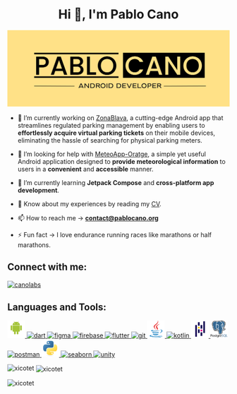<h1 align="center"> Hi 👀, I'm Pablo Cano </h1>



![PabloCano Banner](PabloCano_banner.jpg)

- 🔭 I’m currently working on [ZonaBlava](https://github.com/xicotet/ZonaBlava), a cutting-edge Android app that streamlines regulated parking management by enabling users to **effortlessly acquire virtual parking tickets** on their mobile devices, eliminating the hassle of searching for physical parking meters.

- 🤝 I’m looking for help with [MeteoApp-Oratge](https://github.com/xicotet/MeteoApp-Oratge), a simple yet useful Android application designed to **provide meteorological information** to users in a **convenient** and **accessible** manner. 

<!-- Serving as a keystone for a broader project, this app aims to deliver accurate weather forecasts, real-time updates, and other relevant meteorological data to enhance the user's understanding and preparedness for weather conditions -->

- 🌱 I’m currently learning **Jetpack Compose** and **cross-platform app development**. 

- 📄 Know about my experiences by reading my [CV](https://drive.google.com/file/d/1Z3xU-pnAblRoYHMtDek95bpb6TT_n3bz/view?usp=sharing). 
  
- 📫 How to reach me → **contact@pablocano.org**
  
- ⚡ Fun fact → I love endurance running races like marathons or half marathons. 

## Connect with me:
<p align="left">
<a href="https://linkedin.com/in/canolabs" target="blank"><img align="center" src="https://raw.githubusercontent.com/rahuldkjain/github-profile-readme-generator/master/src/images/icons/Social/linked-in-alt.svg" alt="canolabs" height="30" width="40" /></a>
</p>

## Languages and Tools:</h3>
<p align="left"> <a href="https://developer.android.com" target="_blank" rel="noreferrer"> <img src="https://raw.githubusercontent.com/devicons/devicon/master/icons/android/android-original-wordmark.svg" alt="android" width="40" height="40"/> </a> <a href="https://dart.dev" target="_blank" rel="noreferrer"> <img src="https://www.vectorlogo.zone/logos/dartlang/dartlang-icon.svg" alt="dart" width="40" height="40"/> </a> <a href="https://www.figma.com/" target="_blank" rel="noreferrer"> <img src="https://www.vectorlogo.zone/logos/figma/figma-icon.svg" alt="figma" width="40" height="40"/> </a> <a href="https://firebase.google.com/" target="_blank" rel="noreferrer"> <img src="https://www.vectorlogo.zone/logos/firebase/firebase-icon.svg" alt="firebase" width="40" height="40"/> </a> <a href="https://flutter.dev" target="_blank" rel="noreferrer"> <img src="https://www.vectorlogo.zone/logos/flutterio/flutterio-icon.svg" alt="flutter" width="40" height="40"/> </a> <a href="https://git-scm.com/" target="_blank" rel="noreferrer"> <img src="https://www.vectorlogo.zone/logos/git-scm/git-scm-icon.svg" alt="git" width="40" height="40"/> </a> <a href="https://www.java.com" target="_blank" rel="noreferrer"> <img src="https://raw.githubusercontent.com/devicons/devicon/master/icons/java/java-original.svg" alt="java" width="40" height="40"/> </a> <a href="https://kotlinlang.org" target="_blank" rel="noreferrer"> <img src="https://www.vectorlogo.zone/logos/kotlinlang/kotlinlang-icon.svg" alt="kotlin" width="40" height="40"/> </a> <a href="https://pandas.pydata.org/" target="_blank" rel="noreferrer"> <img src="https://raw.githubusercontent.com/devicons/devicon/2ae2a900d2f041da66e950e4d48052658d850630/icons/pandas/pandas-original.svg" alt="pandas" width="40" height="40"/> </a> <a href="https://www.postgresql.org" target="_blank" rel="noreferrer"> <img src="https://raw.githubusercontent.com/devicons/devicon/master/icons/postgresql/postgresql-original-wordmark.svg" alt="postgresql" width="40" height="40"/> </a> <a href="https://postman.com" target="_blank" rel="noreferrer"> <img src="https://www.vectorlogo.zone/logos/getpostman/getpostman-icon.svg" alt="postman" width="40" height="40"/> </a> <a href="https://www.python.org" target="_blank" rel="noreferrer"> <img src="https://raw.githubusercontent.com/devicons/devicon/master/icons/python/python-original.svg" alt="python" width="40" height="40"/> </a> <a href="https://seaborn.pydata.org/" target="_blank" rel="noreferrer"> <img src="https://seaborn.pydata.org/_images/logo-mark-lightbg.svg" alt="seaborn" width="40" height="40"/> </a> <a href="https://unity.com/" target="_blank" rel="noreferrer"> <img src="https://www.vectorlogo.zone/logos/unity3d/unity3d-icon.svg" alt="unity" width="40" height="40"/> </a> </p>

<p><img align="left" src="https://github-readme-stats.vercel.app/api/top-langs?username=xicotet&show_icons=true&locale=en&layout=compact" alt="xicotet" /></p>

<p>&nbsp;<img align="center" src="https://github-readme-stats.vercel.app/api?username=xicotet&show_icons=true&locale=en" alt="xicotet" /></p>

<p><img align="center" src="https://github-readme-streak-stats.herokuapp.com/?user=xicotet&" alt="xicotet" /></p>



